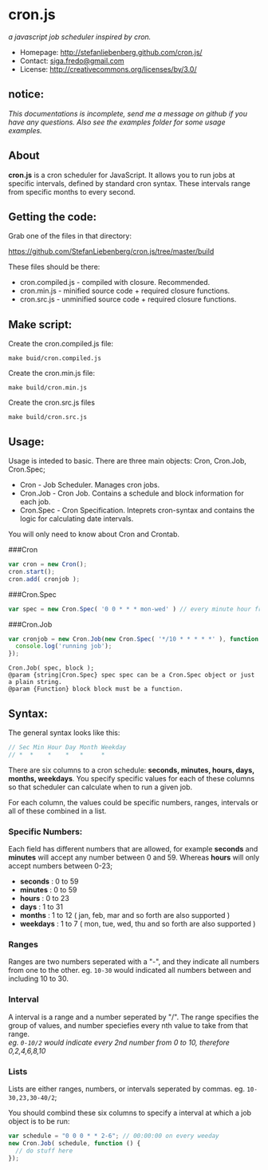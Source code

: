 # cron.js

_a javascript job scheduler inspired by cron._

* Homepage: http://stefanliebenberg.github.com/cron.js/  
* Contact: siga.fredo@gmail.com  
* License: http://creativecommons.org/licenses/by/3.0/  

## notice:

_This documentations is incomplete, send me a message on github if you have any questions. Also see the examples folder for some usage examples._


## About

**cron.js** is a cron scheduler for JavaScript. It allows you to run jobs at specific intervals, defined by standard cron syntax. These intervals range from specific months to every second.


## Getting the code:
 

Grab one of the files in that directory:

  https://github.com/StefanLiebenberg/cron.js/tree/master/build
  
These files should be there:

  *  cron.compiled.js - compiled with closure. Recommended.
  *  cron.min.js      - minified source code + required closure functions.
  *  cron.src.js      - unminified source code + required closure functions.
  

## Make script:

Create the cron.compiled.js file:

```shell
make buid/cron.compiled.js
```

Create the cron.min.js file:

```shell
make build/cron.min.js
```

Create the cron.src.js files

```shell
make build/cron.src.js
```


Usage:
---

Usage is inteded to basic. There are three main objects: Cron, Cron.Job, Cron.Spec;

* Cron      - Job Scheduler. Manages cron jobs.
* Cron.Job  - Cron Job. Contains a schedule and block information for each job.
* Cron.Spec - Cron Specification. Inteprets cron-syntax and contains the logic for calculating date intervals.


You will only need to know about Cron and Crontab.

###Cron


```javascript
var cron = new Cron();
cron.start();
cron.add( cronjob );
```

###Cron.Spec

```javascript
var spec = new Cron.Spec( '0 0 * * * mon-wed' ) // every minute hour from monday to wednesday;
```

###Cron.Job

```javascript
var cronjob = new Cron.Job(new Cron.Spec( '*/10 * * * * *' ), function () {
  console.log('running job');
});
```


```
Cron.Job( spec, block );
@param {string|Cron.Spec} spec spec can be a Cron.Spec object or just a plain string.
@param {Function} block block must be a function.
```


## Syntax:


The general syntax looks like this:

```javascript
// Sec Min Hour Day Month Weekday  
// *  *    *    *   *     *        
```

There are six columns to a cron schedule: **seconds, minutes, hours, days, months, weekdays**.
You specify specific values for each of these columns so that scheduler can calculate when to run a given job. 

For each column, the values could be specific numbers, ranges, intervals or all of these combined in a list. 


### Specific Numbers:

Each field has different numbers that are allowed, for example **seconds** and **minutes** will accept any number between 0 and 59. 
Whereas **hours** will only accept numbers between 0-23;

* **seconds**  : 0 to 59
* **minutes**  : 0 to 59
* **hours**    : 0 to 23
* **days**     : 1 to 31
* **months**   : 1 to 12 ( jan, feb, mar and so forth are also supported )
* **weekdays** : 1 to 7  ( mon, tue, wed, thu and so forth are also supported )

### Ranges
  Ranges are two numbers seperated with a "-", and they indicate all numbers from one to the other. 
  eg. `10-30` would indicated all numbers between and including 10 to 30.
  
### Interval
  A interval is a range and a number seperated by "/". The range specifies the group of values, and number speciefies every nth value to take from that range.  
  _eg. `0-10/2` would indicate every 2nd number from 0 to 10, therefore 0,2,4,6,8,10_

### Lists
  Lists are either ranges, numbers, or intervals seperated by commas. eg. `10-30,23,30-40/2`;


You should combind these six columns to specify a interval at which a job object is to be run:

```javascript
var schedule = "0 0 0 * * 2-6"; // 00:00:00 on every weeday
new Cron.Job( schedule, function () {
  // do stuff here
});
```
